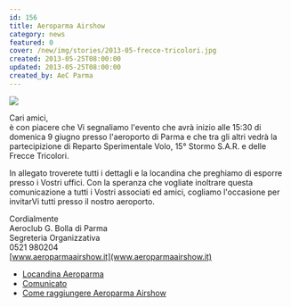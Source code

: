 ```yaml
---
id: 156
title: Aeroparma Airshow
category: news
featured: 0
cover: /new/img/stories/2013-05-frecce-tricolori.jpg
created: 2013-05-25T08:00:00
updated: 2013-05-25T08:00:00
created_by: AeC Parma
---
```


<img class="float-start mr-3 w-[300px]" src="/new/img/stories/2013-05-frecce-tricolori.jpg"/>

Cari amici,<br/>
è con piacere che Vi segnaliamo l'evento che avrà inizio alle 15:30 di domenica 9 giugno presso l'aeroporto di Parma e che tra gli altri vedrà la partecipizione di Reparto Sperimentale Volo, 15° Stormo S.A.R. e delle Frecce Tricolori.

In allegato troverete tutti i dettagli e la locandina che preghiamo di esporre presso i Vostri uffici. Con la speranza che vogliate inoltrare questa comunicazione a tutti i Vostri associati ed amici, cogliamo l'occasione per invitarVi tutti presso il nostro aeroporto.

Cordialmente<br />
Aeroclub G. Bolla di Parma<br />
Segreteria Organizzativa <br />
0521 980204<br />
[www.aeroparmaairshow.it](www.aeroparmaairshow.it)

- [Locandina Aeroparma](https://www.baialupo.com/docs/2013.LIMP.Locandina_Aeroparma.pdf)
- [Comunicato](https://www.baialupo.com/docs/2013.LIMP.Comunicato.pdf)
- [Come raggiungere Aeroparma Airshow](https://www.baialupo.com/docs/2013.LIMP.Come_raggiungere_fiere.pdf)
